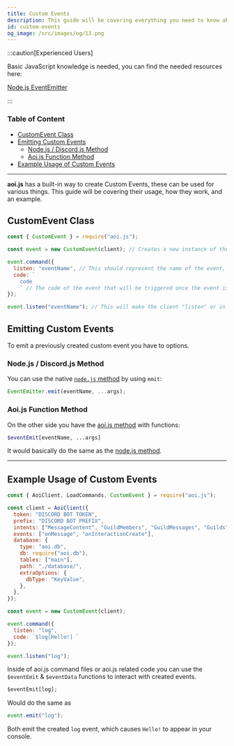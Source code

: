 ```yaml
---
title: Custom Events
description: This guide will be covering everything you need to know about Custom Events and their usage.
id: custom-events
og_image: /src/images/og/13.png
---
```


:::caution[Experienced Users]

Basic JavaScript knowledge is needed, you can find the needed resources here:

[Node.js EventEmitter](https://nodejs.org/dist/latest/docs/api/events.html#emitteremiteventname-args)

:::

<!-- omit from toc -->

### Table of Content

- [CustomEvent Class](#customevent-class)
- [Emitting Custom Events](#emitting-custom-events)
  - [Node.js / Discord.js Method](#nodejs--discordjs-method)
  - [Aoi.js Function Method](#aoijs-function-method)
- [Example Usage of Custom Events](#example-usage-of-custom-events)

---

**aoi.js** has a built-in way to create Custom Events, these can be used for various things. This guide will be covering their usage, how they work, and an example.

## CustomEvent Class

```js title="index.js"
const { CustomEvent } = require("aoi.js");
```

```js
const event = new CustomEvent(client); // Creates a new instance of the CustomEvent class, passing the "client" as an argument.

event.command({
  listen: "eventName", // This should represent the name of the event, in this case it is "eventName".
  code: `
    code
    ` // The code of the event that will be triggered once the event is emitted.
});

event.listen("eventName"); // This will make the client "listen" or in other words, wait for the event to be triggered. It does not trigger the event yet.
```

## Emitting Custom Events

To emit a previously created custom event you have to options.

### Node.js / Discord.js Method

You can use the native [`node.js` method](https://nodejs.org/dist/latest/docs/api/events.html#emitteremiteventname-args) by using `emit`:

```js
EventEmitter.emit(eventName, ...args);
```

### Aoi.js Function Method

On the other side you have the [aoi.js method](https://github.com/AkaruiDevelopment/aoi.js/blob/v6/src/functions/misc/eventEmit.js) with functions:

```php
$eventEmit[eventName, ...args]
```

It would basically do the same as the [node.js method](#emitting-custom-events).

---

## Example Usage of Custom Events

```js title="index.js"
const { AoiClient, LoadCommands, CustomEvent } = require("aoi.js");

const client = AoiClient({
  token: "DISCORD BOT TOKEN",
  prefix: "DISCORD BOT PREFIX",
  intents: ["MessageContent", "GuildMembers", "GuildMessages", "Guilds"],
  events: ["onMessage", "onInteractionCreate"],
  database: {
    type: "aoi.db",
    db: require("aoi.db"),
    tables: ["main"],
    path: "./database/",
    extraOptions: {
      dbType: "KeyValue",
    },
  },
});

const event = new CustomEvent(client);

event.command({
  listen: "log",
  code: `$log[Hello!] `
});

event.listen("log");
```

Inside of aoi.js command files or aoi.js related code you can use the `$eventEmit` & `$eventData` functions to interact with created events.

```js
$eventEmit[log];
```

Would do the same as

```js
event.emit("log");
```

Both emit the created `log` event, which causes `Hello!` to appear in your console.
